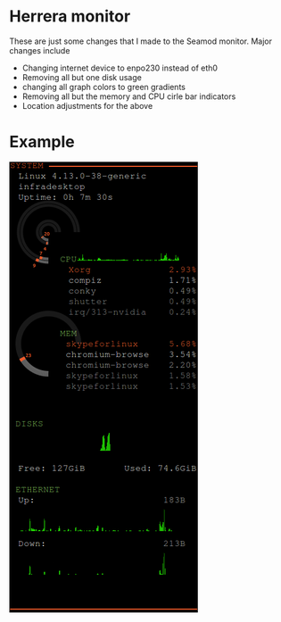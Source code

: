 # Herrera monitor

These are just some changes that I made to the Seamod monitor. Major changes
include

* Changing internet device to enpo230 instead of eth0
* Removing all but one disk usage
* changing all graph colors to green gradients
* Removing all but the memory and CPU cirle bar indicators
* Location adjustments for the above



# Example

![alt text](https://github.com/acherrera/Herrera_monitor/blob/master/images/Selection_001.png)




